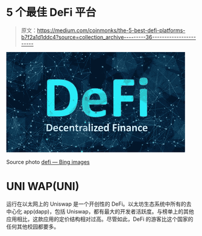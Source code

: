 # 5 个最佳 DeFi 平台

> 原文：<https://medium.com/coinmonks/the-5-best-defi-platforms-b7f2a1d1ddc4?source=collection_archive---------36----------------------->

![](img/9fd80cd89ba6ea5cff5a8edcd244b51a.png)

Source photo [defi — Bing images](https://www.bing.com/images/search?view=detailV2&ccid=YiiFvo8M&id=6AA174534081AECC3299636FAE6A986F054DE21F&thid=OIP.YiiFvo8MA3d6EuRzvgGjOQHaEJ&mediaurl=https%3a%2f%2fcdn.publish0x.com%2fprod%2ffs%2fimages%2f9b5091cab8769f3d57293528ae756f131ca0a5e82273e3ab6c202ffc1eb7970f.jpeg&cdnurl=https%3a%2f%2fth.bing.com%2fth%2fid%2fR.622885be8f0c03777a12e473be01a339%3frik%3dH%252bJNBW%252bYaq5vYw%26pid%3dImgRaw%26r%3d0&exph=882&expw=1572&q=defi&simid=607993397477864737&FORM=IRPRST&ck=696CC4AAB5340195A2C6254DD8C8EE51&selectedIndex=4&ajaxhist=0&ajaxserp=0)

# UNI WAP(UNI)

运行在以太网上的 Uniswap 是一个开创性的 DeFi。以太坊生态系统中所有的去中心化 app(dapp)，包括 Uniswap，都有最大的开发者活跃度。与榜单上的其他应用相比，这款应用的定价结构相对过高。尽管如此，DeFi 的游客比这个国家的任何其他校园都要多。